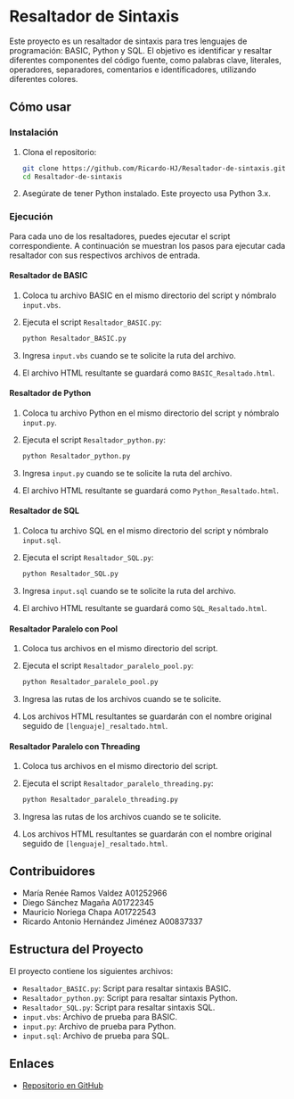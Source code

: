 # Resaltador de Sintaxis

Este proyecto es un resaltador de sintaxis para tres lenguajes de programación: BASIC, Python y SQL. El objetivo es identificar y resaltar diferentes componentes del código fuente, como palabras clave, literales, operadores, separadores, comentarios e identificadores, utilizando diferentes colores.

## Cómo usar

### Instalación

1. Clona el repositorio:

    ```bash
    git clone https://github.com/Ricardo-HJ/Resaltador-de-sintaxis.git
    cd Resaltador-de-sintaxis
    ```

2. Asegúrate de tener Python instalado. Este proyecto usa Python 3.x.

### Ejecución

Para cada uno de los resaltadores, puedes ejecutar el script correspondiente. A continuación se muestran los pasos para ejecutar cada resaltador con sus respectivos archivos de entrada.

#### Resaltador de BASIC

1. Coloca tu archivo BASIC en el mismo directorio del script y nómbralo `input.vbs`.
2. Ejecuta el script `Resaltador_BASIC.py`:

    ```bash
    python Resaltador_BASIC.py
    ```

3. Ingresa `input.vbs` cuando se te solicite la ruta del archivo.
4. El archivo HTML resultante se guardará como `BASIC_Resaltado.html`.

#### Resaltador de Python

1. Coloca tu archivo Python en el mismo directorio del script y nómbralo `input.py`.
2. Ejecuta el script `Resaltador_python.py`:

    ```bash
    python Resaltador_python.py
    ```

3. Ingresa `input.py` cuando se te solicite la ruta del archivo.
4. El archivo HTML resultante se guardará como `Python_Resaltado.html`.

#### Resaltador de SQL

1. Coloca tu archivo SQL en el mismo directorio del script y nómbralo `input.sql`.
2. Ejecuta el script `Resaltador_SQL.py`:

    ```bash
    python Resaltador_SQL.py
    ```

3. Ingresa `input.sql` cuando se te solicite la ruta del archivo.
4. El archivo HTML resultante se guardará como `SQL_Resaltado.html`.

#### Resaltador Paralelo con Pool

1. Coloca tus archivos en el mismo directorio del script.
2. Ejecuta el script `Resaltador_paralelo_pool.py`:

    ```bash
    python Resaltador_paralelo_pool.py
    ```

3. Ingresa las rutas de los archivos cuando se te solicite.
4. Los archivos HTML resultantes se guardarán con el nombre original seguido de `[lenguaje]_resaltado.html`.

#### Resaltador Paralelo con Threading

1. Coloca tus archivos en el mismo directorio del script.
2. Ejecuta el script `Resaltador_paralelo_threading.py`:

    ```bash
    python Resaltador_paralelo_threading.py
    ```

3. Ingresa las rutas de los archivos cuando se te solicite.
4. Los archivos HTML resultantes se guardarán con el nombre original seguido de `[lenguaje]_resaltado.html`.


## Contribuidores

- María Renée Ramos Valdez A01252966
- Diego Sánchez Magaña A01722345
- Mauricio Noriega Chapa A01722543
- Ricardo Antonio Hernández Jiménez A00837337

## Estructura del Proyecto

El proyecto contiene los siguientes archivos:

- `Resaltador_BASIC.py`: Script para resaltar sintaxis BASIC.
- `Resaltador_python.py`: Script para resaltar sintaxis Python.
- `Resaltador_SQL.py`: Script para resaltar sintaxis SQL.
- `input.vbs`: Archivo de prueba para BASIC.
- `input.py`: Archivo de prueba para Python.
- `input.sql`: Archivo de prueba para SQL.

## Enlaces

- [Repositorio en GitHub](https://github.com/Ricardo-HJ/Resaltador-de-sintaxis)
